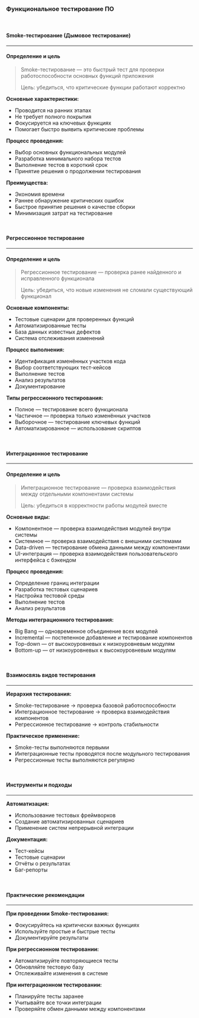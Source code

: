 ### Функциональное тестирование ПО

<br />

#### Smoke-тестирование (Дымовое тестирование)
------

#### Определение и цель

> Smoke-тестирование — это быстрый тест для проверки работоспособности основных функций приложения
>
> Цель: убедиться, что критические функции работают корректно


**Основные характеристики:**

* Проводится на ранних этапах
* Не требует полного покрытия
* Фокусируется на ключевых функциях
* Помогает быстро выявить критические проблемы

**Процесс проведения:**

* Выбор основных функциональных модулей
* Разработка минимального набора тестов
* Выполнение тестов в короткий срок
* Принятие решения о продолжении тестирования

**Преимущества:**

* Экономия времени
* Раннее обнаружение критических ошибок
* Быстрое принятие решения о качестве сборки
* Минимизация затрат на тестирование

<br />

#### Регрессионное тестирование
------

#### Определение и цель

> Регрессионное тестирование — проверка ранее найденного и исправленного функционала
>
> Цель: убедиться, что новые изменения не сломали существующий функционал

**Основные компоненты:**

* Тестовые сценарии для проверенных функций
* Автоматизированные тесты
* База данных известных дефектов
* Система отслеживания изменений

**Процесс выполнения:**

* Идентификация изменённых участков кода
* Выбор соответствующих тест-кейсов
* Выполнение тестов
* Анализ результатов
* Документирование

**Типы регрессионного тестирования:**

* Полное — тестирование всего функционала
* Частичное — проверка только изменённых участков
* Выборочное — тестирование ключевых функций
* Автоматизированное — использование скриптов

<br />

#### Интеграционное тестирование
------

#### Определение и цель

> Интеграционное тестирование — проверка взаимодействия между отдельными компонентами системы
>
> Цель: убедиться в корректности работы модулей вместе

**Основные виды:**

* Компонентное — проверка взаимодействия модулей внутри системы
* Системное — проверка взаимодействия с внешними системами
* Data-driven — тестирование обмена данными между компонентами
* UI-интеграция — проверка взаимодействия пользовательского интерфейса с бэкендом

**Процесс проведения:**

* Определение границ интеграции
* Разработка тестовых сценариев
* Настройка тестовой среды
* Выполнение тестов
* Анализ результатов

**Методы интеграционного тестирования:**

* Big Bang — одновременное объединение всех модулей
* Incremental — постепенное добавление и тестирование компонентов
* Top-down — от высокоуровневых к низкоуровневым модулям
* Bottom-up — от низкоуровневых к высокоуровневым модулям

<br />

#### Взаимосвязь видов тестирования
------

**Иерархия тестирования:**

* Smoke-тестирование → проверка базовой работоспособности
* Интеграционное тестирование → проверка взаимодействия компонентов
* Регрессионное тестирование → контроль стабильности

**Практическое применение:**

* Smoke-тесты выполняются первыми
* Интеграционные тесты проводятся после модульного тестирования
* Регрессионные тесты выполняются регулярно

<br />

#### Инструменты и подходы
------

**Автоматизация:**

* Использование тестовых фреймворков
* Создание автоматизированных сценариев
* Применение систем непрерывной интеграции

**Документация:**

* Тест-кейсы
* Тестовые сценарии
* Отчёты о результатах
* Баг-репорты

<br />

#### Практические рекомендации
------

**При проведении Smoke-тестирования:**

* Фокусируйтесь на критически важных функциях
* Используйте простые и быстрые тесты
* Документируйте результаты

**При регрессионном тестировании:**

* Автоматизируйте повторяющиеся тесты
* Обновляйте тестовую базу
* Отслеживайте изменения в системе

**При интеграционном тестировании:**

* Планируйте тесты заранее
* Учитывайте все точки интеграции
* Проверяйте обмен данными между компонентами
